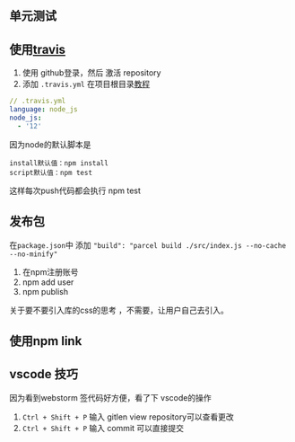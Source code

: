 ## 单元测试



## 使用[travis](<https://www.travis-ci.org/>)

1. 使用   github登录，然后 激活 repository
2. 添加  `.travis.yml` 在项目根目录[教程](<http://www.ruanyifeng.com/blog/2017/12/travis_ci_tutorial.html>)

```yaml
// .travis.yml
language: node_js
node_js:
  - '12'

```

因为node的默认脚本是

```
install默认值：npm install
script默认值：npm test
```

这样每次push代码都会执行 npm test



## 发布包

在`package.json`中 添加 `"build": "parcel build ./src/index.js --no-cache --no-minify"`

1. 在npm注册账号
2. npm add user
3. npm publish

关于要不要引入库的css的思考 ，不需要，让用户自己去引入。

## 使用npm link



## vscode 技巧

因为看到webstorm 签代码好方便，看了下 vscode的操作 

1. `Ctrl + Shift + P` 输入 gitlen view  repository可以查看更改
2. `Ctrl + Shift + P` 输入 commit 可以直接提交

